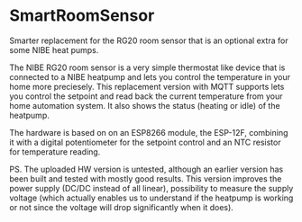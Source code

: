 # SmartRoomSensor
Smarter replacement for the RG20 room sensor that is an optional extra for some NIBE heat pumps.

The NIBE RG20 room sensor is a very simple thermostat like device that is connected to a NIBE heatpump and lets you control the temperature in your home more preciesely.
This replacement version with MQTT supports lets you control the setpoint and read back the current temperature from your home automation system. It also shows the status (heating or idle) of the heatpump.

The hardware is based on on an ESP8266 module, the ESP-12F, combining it with a digital potentiometer for the setpoint control and an NTC resistor for temperature reading.

PS. The uploaded HW version is untested, although an earlier version has been built and tested with mostly good results. This version improves the power supply (DC/DC instead of all linear), possibility to measure the supply voltage (which actually enables us to understand if the heatpump is working or not since the voltage will drop significantly when it does).
